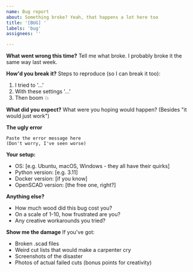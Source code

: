 ```yaml
---
name: Bug report
about: Something broke? Yeah, that happens a lot here too
title: '[BUG] '
labels: 'bug'
assignees: ''

---
```


**What went wrong this time?**
Tell me what broke. I probably broke it the same way last week.

**How'd you break it?**
Steps to reproduce (so I can break it too):
1. I tried to '...'
2. With these settings '...'
3. Then boom 💥

**What did you expect?**
What were you hoping would happen? (Besides "it would just work")

**The ugly error**
```
Paste the error message here
(Don't worry, I've seen worse)
```

**Your setup:**
 - OS: [e.g. Ubuntu, macOS, Windows - they all have their quirks]
 - Python version: [e.g. 3.11]
 - Docker version: [if you know]
 - OpenSCAD version: [the free one, right?]

**Anything else?**
- How much wood did this bug cost you? 
- On a scale of 1-10, how frustrated are you?
- Any creative workarounds you tried?

**Show me the damage**
If you've got:
- Broken .scad files
- Weird cut lists that would make a carpenter cry
- Screenshots of the disaster
- Photos of actual failed cuts (bonus points for creativity)